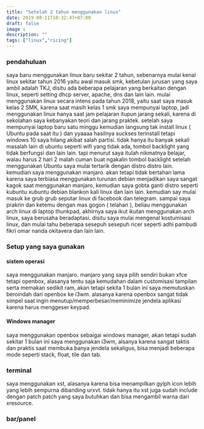 ```yaml
---
title: "Setelah 2 tahun menggunakan linux"
date: 2019-08-11T10:32:47+07:00
draft: false
image :
description: ""
tags: ["linux","ricing"]
---
```


### pendahuluan
saya baru menggunakan linux baru sekitar 2 tahun, sebenarnya mulai kenal linux sekitar tahun 2016 yaitu awal masuk smk,
kebetulan jurusan yang saya ambil adalah TKJ, disitu ada beberapa pelajaran yang berkaitan dengan linux, seperti setting dhcp server,
apache, dns dan lain lain. mulai menggunakan linux secara intens pada tahun 2018, yaitu saat saya masuk kelas 2 SMK, karena saat
masih kelas 1 smk saya mempunyai laptop, jadi menggunakan linux hanya saat jam pelajaran itupun jarang sekali, karena di sekolahan saya kebanyakan teori
dan jarang praktek. setelah saya mempunyai laptop baru satu minggu kemudian langsung tak install linux ( Ubuntu pada saat itu ) dan yyaaaa hasilnya
suckses terinstall tetapi windows 10 saya hilang akibat salah partisi. tidak hanya itu banyak sekali masalah lain di ubuntu seperti wifi yang tidak ada,
tombol backlight yang tidak berfungsi dan lain lain. tapi menurut saya itulah nikmatnya belajar, walau harus 2 hari 2 malah cuman buat ngakalin tombol backlight
setelah menggunakan Ubuntu saya mulai tertarik dengan distro distro lain. kemudian saya menggunakan manjaro. akan tetapi tidak bertahan lama karena 
saya terbiasa menggunakan turunan debian menjadikan saya sangat kagok saat menggunakan manjaro, kemudian saya gobta ganti distro seperti kubuntu xubuntu debian blankon
kali linux dan lain lain. kemudian say mulai masuk ke grub grub seputar linux di facebook dan telegram. sampai saya prakrin dan ketemu dengan mas gogon ( telahan ),
beliau menggunakan arch linux di laptop thunkpad, akhirnya saya ikut ikutan menggunakan arch linux, saya berusaha beradaptasi.
disitu saya mulai mengenal kostumisasi linux, dan mulai tahu beberapa sesepuh sesepuh ricer seperti adhi pambudi fikri omar nanda okitavera dan lain lain.

### Setup yang saya gunakan

#### sistem operasi
saya menggunakan manjaro. manjaro yang saya pilih sendiri bukan xfce tetapi openbox, alasanya tentu saja kemudahan dalam customisasi tampilan serta memakan sedikit ram,
akan tetapi sekita 1 bulan ini saya memutuskan beroindah dari openbox ke i3wm. alasanya karena openbox sangat tidak simpel saat ingin menutup/memperbesar/meminimize
jendela aplikasi karena harus menggeser keypad.
#### Windows manager
saya menggunakan openbox sebaigai windows manager, akan tetapi sudah sekitar 1 bulan ini saya menggunakan i3wm, alsanya karena sangat taktis dan praktis saat
membuka banya jendela sekaligus, bisa menjadi beberapa mode seperti stack, float, tile dan tab.
### terminal 
saya menggunakan xst, alasanya karena bisa menampilkan gylph icon lebih yang lebih sempurna dibanding urxvt. tidak hanya itu xst juga sudah include dengan patch patch yang saya
butuhkan dan bisa mengambil warna dari xresource.
### bar/panel










